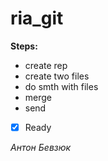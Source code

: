 # ria_git
**Steps:**
* create rep
* create two files
* do smth with files
* merge
* send
- [x] Ready

*Антон Бевзюк*
